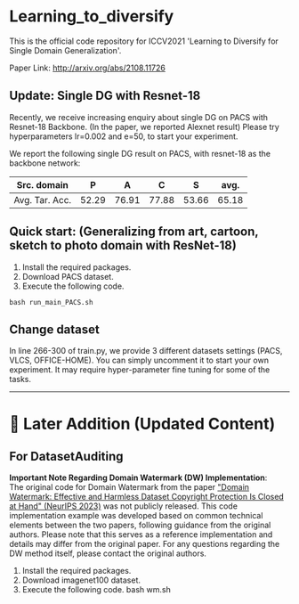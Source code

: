 # Learning_to_diversify
This is the official code repository for ICCV2021 'Learning to Diversify for Single Domain Generalization'. 

Paper Link: http://arxiv.org/abs/2108.11726

## Update: Single DG with Resnet-18
Recently, we receive increasing enquiry about single DG on PACS with Resnet-18 Backbone. (In the paper, we reported Alexnet result)
Please try hyperparameters lr=0.002 and e=50, to start your experiment. 

We report the following single DG result on PACS, with resnet-18 as the backbone network:

|Src. domain    | P       | A     | C     | S    |avg. |
|---             | ------- |-------|-------| -----| --- |
| Avg. Tar. Acc. | 52.29   | 76.91 | 77.88 | 53.66|65.18|


## Quick start: (Generalizing from art, cartoon, sketch to photo domain with ResNet-18)
1. Install the required packages.
2. Download PACS dataset.
3. Execute the following code.
```
bash run_main_PACS.sh
```

## Change dataset
In line 266-300 of train.py, we provide 3 different datasets settings (PACS, VLCS, OFFICE-HOME).
You can simply uncomment it to start your own experiment. It may require hyper-parameter fine tuning for some of the tasks.


---

# 🔄 Later Addition (Updated Content)

## For DatasetAuditing
**Important Note Regarding Domain Watermark (DW) Implementation**:  
The original code for Domain Watermark from the paper ["Domain Watermark: Effective and Harmless Dataset Copyright Protection Is Closed at Hand" (NeurIPS 2023)](https://arxiv.org/abs/2305.16192) was not publicly released. This code implementation example was developed based on common technical elements between the two papers, following guidance from the original authors. Please note that this serves as a reference implementation and details may differ from the original paper. For any questions regarding the DW method itself, please contact the original authors.

1. Install the required packages.
2. Download imagenet100 dataset.
3. Execute the following code.
bash wm.sh
